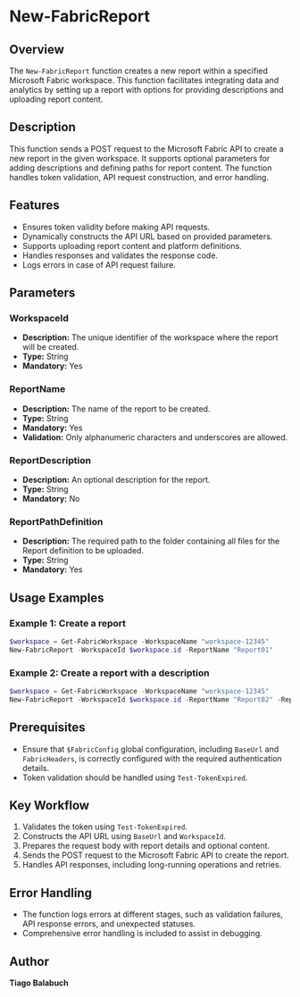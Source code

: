 # New-FabricReport

## Overview

The `New-FabricReport` function creates a new report within a specified Microsoft Fabric workspace. This function facilitates integrating data and analytics by setting up a report with options for providing descriptions and uploading report content.

## Description

This function sends a POST request to the Microsoft Fabric API to create a new report in the given workspace. It supports optional parameters for adding descriptions and defining paths for report content. The function handles token validation, API request construction, and error handling.

## Features

- Ensures token validity before making API requests.
- Dynamically constructs the API URL based on provided parameters.
- Supports uploading report content and platform definitions.
- Handles responses and validates the response code.
- Logs errors in case of API request failure.

## Parameters

### WorkspaceId

- **Description:** The unique identifier of the workspace where the report will be created.
- **Type:** String
- **Mandatory:** Yes

### ReportName

- **Description:** The name of the report to be created.
- **Type:** String
- **Mandatory:** Yes
- **Validation:** Only alphanumeric characters and underscores are allowed.

### ReportDescription

- **Description:** An optional description for the report.
- **Type:** String
- **Mandatory:** No

### ReportPathDefinition

- **Description:** The required path to the folder containing all files for the Report definition to be uploaded.
- **Type:** String
- **Mandatory:** Yes

## Usage Examples

### Example 1: Create a report

```powershell
$workspace = Get-FabricWorkspace -WorkspaceName "workspace-12345"
New-FabricReport -WorkspaceId $workspace.id -ReportName "Report01"
```

### Example 2: Create a report with a description

```powershell
$workspace = Get-FabricWorkspace -WorkspaceName "workspace-12345"
New-FabricReport -WorkspaceId $workspace.id -ReportName "Report02" -ReportDescription "Report Description" -ReportPathDefinition "C:\temp\API\Report"
```

## Prerequisites

- Ensure that `$FabricConfig` global configuration, including `BaseUrl` and `FabricHeaders`, is correctly configured with the required authentication details.
- Token validation should be handled using `Test-TokenExpired`.

## Key Workflow

1. Validates the token using `Test-TokenExpired`.
2. Constructs the API URL using `BaseUrl` and `WorkspaceId`.
3. Prepares the request body with report details and optional content.
4. Sends the POST request to the Microsoft Fabric API to create the report.
5. Handles API responses, including long-running operations and retries.

## Error Handling

- The function logs errors at different stages, such as validation failures, API response errors, and unexpected statuses.
- Comprehensive error handling is included to assist in debugging.

## Author

**Tiago Balabuch**